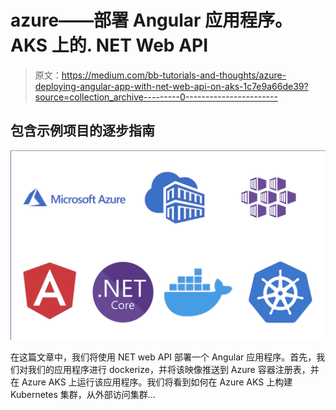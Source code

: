 # azure——部署 Angular 应用程序。AKS 上的. NET Web API

> 原文：<https://medium.com/bb-tutorials-and-thoughts/azure-deploying-angular-app-with-net-web-api-on-aks-1c7e9a66de39?source=collection_archive---------0----------------------->

## 包含示例项目的逐步指南

![](img/ee4650194067a15cf834481e70c5f495.png)

在这篇文章中，我们将使用 NET web API 部署一个 Angular 应用程序。首先，我们对我们的应用程序进行 dockerize，并将该映像推送到 Azure 容器注册表，并在 Azure AKS 上运行该应用程序。我们将看到如何在 Azure AKS 上构建 Kubernetes 集群，从外部访问集群…